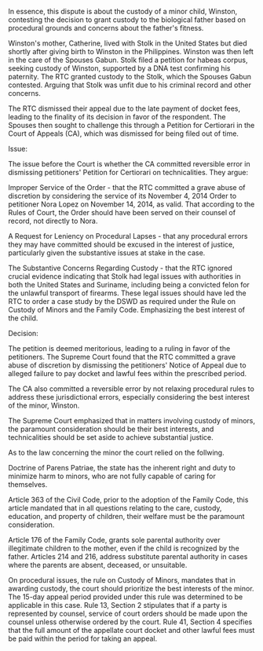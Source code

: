 In essence, this dispute is about the custody of a minor child, Winston, contesting the decision to grant custody to the biological father based on procedural grounds and concerns about the father's fitness.


Winston's mother, Catherine, lived with Stolk in the United States but died shortly after giving birth to Winston in the Philippines. Winston was then left in the care of the Spouses Gabun. Stolk filed a petition for habeas corpus, seeking custody of Winston, supported by a DNA test confirming his paternity. The RTC granted custody to the Stolk, which the Spouses Gabun contested. Arguing that Stolk was unfit due to his criminal record and other concerns.

The RTC dismissed their appeal due to the late payment of docket fees, leading to the finality of its decision in favor of the respondent.
The Spouses then sought to challenge this through a Petition for Certiorari in the Court of Appeals (CA), which was dismissed for being filed out of time.

Issue:

The issue before the Court is whether the CA committed reversible error in dismissing petitioners' Petition for Certiorari on technicalities. They  argue:

Improper Service of the Order - that the RTC committed a grave abuse of discretion by considering the service of its November 4, 2014 Order to petitioner Nora Lopez on November 14, 2014, as valid. That according to the Rules of Court, the Order should have been served on their counsel of record, not directly to Nora.

A Request for Leniency on Procedural Lapses - that any procedural errors they may have committed should be excused in the interest of justice, particularly given the substantive issues at stake in the case.

The Substantive Concerns Regarding Custody - that the RTC ignored crucial evidence indicating that Stolk had legal issues with authorities in both the United States and Suriname, including being a convicted felon for the unlawful transport of firearms. These legal issues should have led the RTC to order a case study by the DSWD as required under the Rule on Custody of Minors and the Family Code. Emphasizing the best interest of the child.

Decision:

The petition is deemed meritorious, leading to a ruling in favor of the petitioners. The Supreme Court found that the RTC committed a grave abuse of discretion by dismissing the petitioners' Notice of Appeal due to alleged failure to pay docket and lawful fees within the prescribed period. 

The CA also committed a reversible error by not relaxing procedural rules to address these jurisdictional errors, especially considering the best interest of the minor, Winston. 

The Supreme Court emphasized that in matters involving custody of minors, the paramount consideration should be their best interests, and technicalities should be set aside to achieve substantial justice.

As to the law concerning the minor the court relied on the follwing.

Doctrine of Parens Patriae, the state has the inherent right and duty to minimize harm to minors, who are not fully capable of caring for themselves.

Article 363 of the Civil Code, prior to the adoption of the Family Code, this article mandated that in all questions relating to the care, custody, education, and property of children, their welfare must be the paramount consideration.

Article 176 of the Family Code, grants sole parental authority over illegitimate children to the mother, even if the child is recognized by the father. Articles 214 and 216, address substitute parental authority in cases where the parents are absent, deceased, or unsuitable.

On procedural issues, the rule on Custody of Minors, mandates that in awarding custody, the court should prioritize the best interests of the minor. The 15-day appeal period provided under this rule was determined to be applicable in this case. Rule 13, Section 2 stipulates that if a party is represented by counsel, service of court orders should be made upon the counsel unless otherwise ordered by the court. Rule 41, Section 4 specifies that the full amount of the appellate court docket and other lawful fees must be paid within the period for taking an appeal.